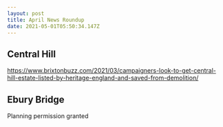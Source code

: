 ```yaml
---
layout: post
title: April News Roundup
date: 2021-05-01T05:50:34.147Z
---
```

## Central Hill

https://www.brixtonbuzz.com/2021/03/campaigners-look-to-get-central-hill-estate-listed-by-heritage-england-and-saved-from-demolition/

## Ebury Bridge
Planning permission granted
